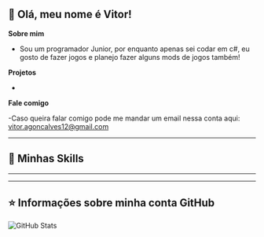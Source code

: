 ## 💜 Olá, meu nome é <strong>Vitor!</strong>

**Sobre mim**

- Sou um programador Junior, por enquanto apenas sei codar em c#, eu gosto de fazer jogos e planejo fazer alguns mods de jogos também!


**Projetos**

- 

**Fale comigo**

-Caso queira falar comigo pode me mandar um email nessa conta aqui: vitor.agoncalves12@gmail.com

----

## 🚀 Minhas Skills

</code> 

---



---

## ⭐ Informações sobre minha conta GitHub
![GitHub Stats](https://github-readme-stats.vercel.app/api?username=pmarcelojr&show_icons=true)
